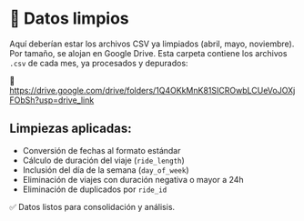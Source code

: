 # 📂 Datos limpios

Aquí deberían estar los archivos CSV ya limpiados (abril, mayo, noviembre). Por tamaño, se alojan en Google Drive.
Esta carpeta contiene los archivos `.csv` de cada mes, ya procesados y depurados:

🔗 https://drive.google.com/drive/folders/1Q4OKkMnK81SICROwbLCUeVoJOXjFObSh?usp=drive_link

## Limpiezas aplicadas:
- Conversión de fechas al formato estándar
- Cálculo de duración del viaje (`ride_length`)
- Inclusión del día de la semana (`day_of_week`)
- Eliminación de viajes con duración negativa o mayor a 24h
- Eliminación de duplicados por `ride_id`

✅ Datos listos para consolidación y análisis.
